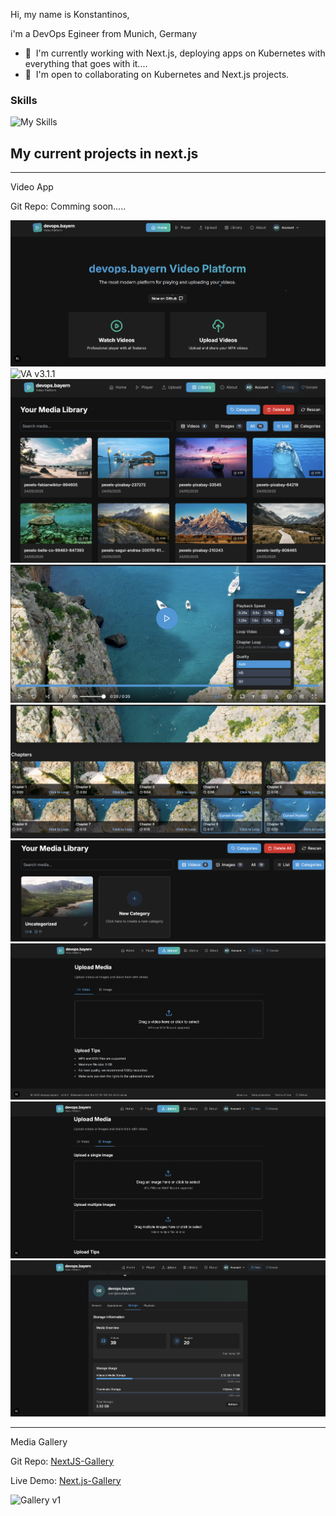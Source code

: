 Hi, my name is Konstantinos,

i'm a DevOps Egineer from Munich, Germany

* 🧠  I'm currently working with Next.js, deploying apps on Kubernetes with everything that goes with it....
* 🤝  I'm open to collaborating on Kubernetes and Next.js projects.

### Skills

![My Skills](https://skillicons.dev/icons?i=aws,gcp,kubernetes,docker,nextjs,vite,vuejs,nodejs,prisma,mongodb,postgres,redis,git,jenkins,grafana,prometheus,terraform)

## My current projects in next.js

-----------------------------------

Video App

Git Repo: Comming soon.....

![VA v3.1.1](screenshot.png)
![VA v3.1.1](player.png)
![VA v3.1.1](library.png)
![VA v3.1.1](cl2.png)
![VA v3.1.1](cl1.png)
![VA v3.1.1](category.png)
![VA v3.1.1](upladvideo.png)
![VA v3.1.1](uploadimage.png)
![VA v3.1.1](account.png)

-----------------------------------

Media Gallery

Git Repo: [NextJS-Gallery](https://github.com/tron4x/nextjs-gallery)

Live Demo: [Next.js-Gallery](https://gallery.devops.bayern/)

![Gallery v1](gallery.gif)


